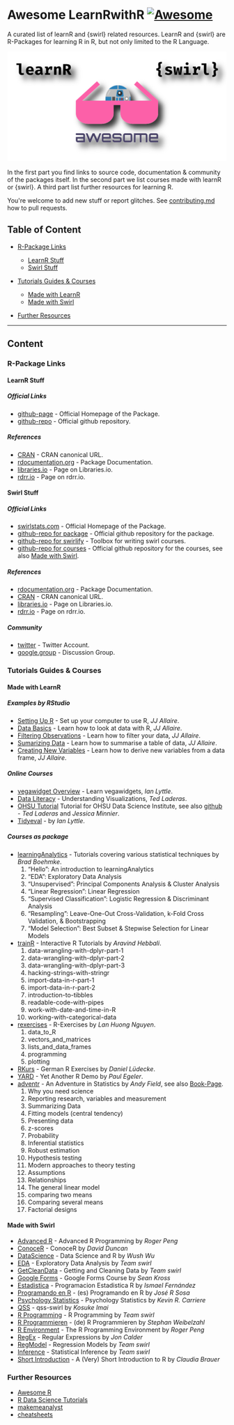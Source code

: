 # Awesome LearnRwithR [![Awesome](https://awesome.re/badge.svg)](https://awesome.re)

A curated list of learnR and {swirl} related resources. LearnR and {swirl} are R-Packages for learning R in R, but not only limited to the R Language.

![learnrwithr](static/combined-logo.png)


In the first part you find links to source code, documentation & community of the packages itself. In the second part we list courses made with learnR or {swirl}. A third part list further resources for learning R.


You're welcome to add new stuff or report glitches. See [contributing.md](contributing.md) how to pull requests.  


## Table of Content
* [R-Package Links](#R-Package-Links)
  * [LearnR Stuff](#LearnR-Stuff)
  * [Swirl Stuff](#Swirl-Stuff)

* [Tutorials Guides & Courses](#Tutorials-Guides--Courses)
  * [Made with LearnR](#Made-with-LearnR)
  * [Made with Swirl](#Made-with-Swirl)  

* [Further Resources](#Further-Resources)
  

---
 
## Content
### R-Package Links
#### LearnR Stuff
##### Official Links
- [github-page](https://rstudio.github.io/learnr/) - Official Homepage of the Package. 
- [github-repo](https://github.com/rstudio/learnr) - Official github repository. 
##### References
- [CRAN](https://cran.r-project.org/package=learnr) - CRAN canonical URL.
- [rdocumentation.org](https://www.rdocumentation.org/packages/learnr) - Package Documentation. 
- [libraries.io](https://libraries.io/cran/learnr) - Page on Libraries.io.
- [rdrr.io](https://rdrr.io/cran/learnr/) - Page on rdrr.io.


#### Swirl Stuff
##### Official Links
- [swirlstats.com](https://swirlstats.com/) - Official Homepage of the Package. 
- [github-repo for package](https://github.com/swirldev/swirl) - Official github repository for the package.  
- [github-repo for swirlify](https://github.com/swirldev/swirlify) - Toolbox for writing swirl courses.
- [github-repo for courses](https://github.com/swirldev/swirl_courses) - Official github repository for the courses, see also  [Made with Swirl](#Made-with-Swirl).
##### References
- [rdocumentation.org](https://www.rdocumentation.org/packages/swirl/) - Package Documentation. 
- [CRAN](https://CRAN.R-project.org/package=swirl) - CRAN canonical URL.
- [libraries.io](https://libraries.io/cran/swirl/) - Page on Libraries.io.
- [rdrr.io](https://rdrr.io/cran/swirl/) - Page on rdrr.io.
##### Community
- [twitter](https://twitter.com/swirlstats) - Twitter Account.
- [google.group](https://groups.google.com/forum/#!forum/swirl-discuss) - Discussion Group.


  
### Tutorials Guides & Courses
#### Made with LearnR
##### Examples by RStudio
- [Setting Up R](https://jjallaire.shinyapps.io/learnr-tutorial-00-setup/) - Set up your computer to use R, *JJ Allaire*. 
- [Data Basics](https://jjallaire.shinyapps.io/learnr-tutorial-01-data-basics) - Learn how to look at data with R, *JJ Allaire*.
- [Filtering Observations](https://jjallaire.shinyapps.io/learnr-tutorial-03a-data-manip-filter/) - Learn how to filter your data, *JJ Allaire*.  
- [Sumarizing Data](https://jjallaire.shinyapps.io/learnr-tutorial-03c-data-manip-summarise/) - Learn how to summarise a table of data, *JJ Allaire*.  
- [Creating New Variables](https://jjallaire.shinyapps.io/learnr-tutorial-03b-data-manip-mutate/) - Learn how to derive new variables from a data frame, *JJ Allaire*. 

##### Online Courses
- [vegawidget Overview](https://ijlyttle.shinyapps.io/vegawidget-overview/) - Learn vegawidgets, *Ian Lyttle*.
- [Data Literacy](https://tladeras.shinyapps.io/dataLiteracy/) - Understanding Visualizations, *Ted Laderas*.
- [OHSU Tutorial](https://minnier.shinyapps.io/ODSI_continuousData/) Tutorial for OHSU Data Science Institute, see also [github](https://github.com/laderast/DSIExplore) - *Ted Laderas* and *Jessica Minnier*. 
- [Tidyeval](https://ijlyttle.shinyapps.io/tidyeval/) - by *Ian Lyttle*.


##### Courses as package
- [learningAnalytics](https://bradleyboehmke.github.io/learningAnalytics/) - Tutorials covering various statistical techniques by *Brad Boehmke*.  
    1. “Hello”: An introduction to learningAnalytics
    2. “EDA”: Exploratory Data Analysis
    3. “Unsupervised”: Principal Components Analysis & Cluster Analysis
    4. “Linear Regression”: Linear Regression
    5. “Supervised Classification”: Logistic Regression & Discriminant Analysis
    6. “Resampling”: Leave-One-Out Cross-Validation, k-Fold Cross Validation, & Bootstrapping
    7. “Model Selection”: Best Subset & Stepwise Selection for Linear Models
- [trainR](https://trainr.rsquaredacademy.com/) - Interactive R Tutorials by *Aravind Hebbali*.
    1. data-wrangling-with-dplyr-part-1
    2. data-wrangling-with-dplyr-part-2
    3. data-wrangling-with-dplyr-part-3
    4. hacking-strings-with-stringr
    5. import-data-in-r-part-1
    6. import-data-in-r-part-2
    7. introduction-to-tibbles
    8. readable-code-with-pipes
    9. work-with-date-and-time-in-R
    10. working-with-categorical-data
- [rexercises](https://github.com/nlhuong/rexercises) - R-Exercises by *Lan Huong Nguyen*.
    1. data_to_R
    2. vectors_and_matrices
    3. lists_and_data_frames
    4. programming
    5. plotting
- [RKurs](https://github.com/strengejacke/RKurs) - German R Exercises by  *Daniel Lüdecke*. 
- [YARD](https://github.com/pegeler/YARD) - Yet Another R Demo by *Paul Egeler*.
- [adventr](https://github.com/profandyfield/adventr) - An Adventure in Statistics by *Andy Field*, see also [Book-Page](https://www.discoveringstatistics.com/books/an-adventure-in-statistics/).  
    1. Why you need science
    2. Reporting research, variables and measurement
    3. Summarizing Data
    4. Fitting models (central tendency)
    5. Presenting data
    6. z-scores
    7. Probability
    8. Inferential statistics
    9. Robust estimation
    10. Hypothesis testing
    11. Modern approaches to theory testing
    12. Assumptions
    13. Relationships
    14. The general linear model
    15. comparing two means
    16. Comparing several means
    17. Factorial designs


#### Made with Swirl
- [Advanced R](https://swirlstats.com/scn/arp.html) - Advanced R Programming by *Roger Peng*
- [ConoceR](https://swirlstats.com/scn/conocer.html) - ConoceR by *David Duncan*
- [DataScience](https://swirlstats.com/scn/dsandr.html) - Data Science and R by *Wush Wu*
- [EDA](https://swirlstats.com/scn/eda.html) - Exploratory Data Analysis by *Team swirl*
- [GetCleanData](https://swirlstats.com/scn/getclean.html) - Getting and Cleaning Data by *Team swirl*
- [Google Forms](https://swirlstats.com/scn/gfc.html) - Google Forms Course by *Sean Kross*
- [Estadistica](https://swirlstats.com/scn/estadistica.html) - Programacion Estadistica R by *Ismael Fernández*
- [Programando en R](https://swirlstats.com/scn/programando.html) - (es) Programando en R by *José R Sosa*
- [Psychology Statistics](https://swirlstats.com/scn/Psychology_Statistics.html) - Psychology Statistics by *Kevin R. Carriere*
- [QSS](https://swirlstats.com/scn/qss.html) - qss-swirl by *Kosuke Imai*
- [R Programming](https://swirlstats.com/scn/rprog.html) - R Programming by *Team swirl*
- [R Programmieren](https://swirlstats.com/scn/R_Programmieren.html) - (de) R Programmieren by *Stephan Weibelzahl*
- [R Environment](https://swirlstats.com/scn/rpe.html) - The R Programming Environment by *Roger Peng*
- [RegEx](https://swirlstats.com/scn/regular_expressions.html) - Regular Expressions by *Jon Calder*
- [RegModel](https://swirlstats.com/scn/regmod.html) - Regression Models by *Team swirl*
- [Inference](https://swirlstats.com/scn/statinf.html) - Statistical Inference by *Team swirl*
- [Short Introduction](https://swirlstats.com/scn/A_(very)_short_introduction_to_R.html) - A (Very) Short Introduction to R by *Claudia Brauer*



### Further Resources
- [Awesome R](https://awesome-r.com/)  
- [R Data Science Tutorials](https://github.com/ujjwalkarn/DataScienceR)  
- [makemeanalyst](http://makemeanalyst.com/)  
- [cheatsheets](https://www.rstudio.com/resources/cheatsheets/) 


